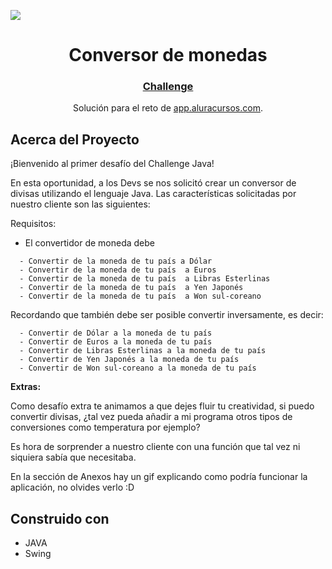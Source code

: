 <img src="https://trello.com/1/cards/624b2bab0de09d2abf9e56f6/attachments/626bf8d6ffbdae7c72aada31/download/Dise%C3%B1o_sin_t%C3%ADtulo.gif"></img>

<h1 style="text-align: center;">Conversor de monedas</h1>

<div style="text-align: center;">
  <h3>
    <a href="https://trello.com/b/uOEgrgks/sprint-01-challenge-java">
      Challenge
    </a>
  </h3>
  <p>Solución para el reto de  <a href="https://app.aluracursos.com/" target="_blank">app.aluracursos.com</a>.</p>
</div>

## Acerca del Proyecto

¡Bienvenido al primer desafío del Challenge Java!

En esta oportunidad, a los Devs se nos solicitó crear un conversor de divisas utilizando el lenguaje Java. Las características solicitadas por nuestro cliente son las siguientes:

Requisitos:

- El convertidor de moneda debe
```
  - Convertir de la moneda de tu país a Dólar
  - Convertir de la moneda de tu país  a Euros
  - Convertir de la moneda de tu país  a Libras Esterlinas
  - Convertir de la moneda de tu país  a Yen Japonés
  - Convertir de la moneda de tu país  a Won sul-coreano
```
Recordando que también debe ser posible convertir inversamente, es decir:
```
  - Convertir de Dólar a la moneda de tu país
  - Convertir de Euros a la moneda de tu país
  - Convertir de Libras Esterlinas a la moneda de tu país
  - Convertir de Yen Japonés a la moneda de tu país
  - Convertir de Won sul-coreano a la moneda de tu país
```
**Extras:**

Como desafío extra te animamos a que dejes fluir tu creatividad, si puedo convertir divisas, ¿tal vez pueda añadir a mi programa otros tipos de conversiones como temperatura por ejemplo?

Es hora de sorprender a nuestro cliente con una función que tal vez ni siquiera sabía que necesitaba.

En la sección de Anexos hay un gif explicando como podría funcionar la aplicación, no olvides verlo :D

## Construido con

- JAVA
- Swing